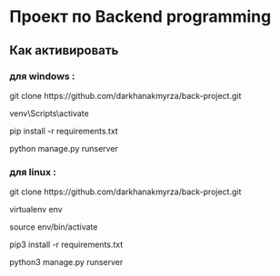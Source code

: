 <h1>Проект по Backend programming </h1>

<h2>Как активировать</h2>

<h3>для windows :</h3>

<p>git clone https://github.com/darkhanakmyrza/back-project.git</p>
<p>venv\Scripts\activate</p>
<p>pip install -r requirements.txt</p>
<p>python manage.py runserver</p>
  
<h3>для linux :</h3>

<p>git clone https://github.com/darkhanakmyrza/back-project.git</p>
<p>virtualenv env</p>
<p>source env/bin/activate</p>
<p>pip3 install -r requirements.txt</p>
<p>python3 manage.py runserver</p>
